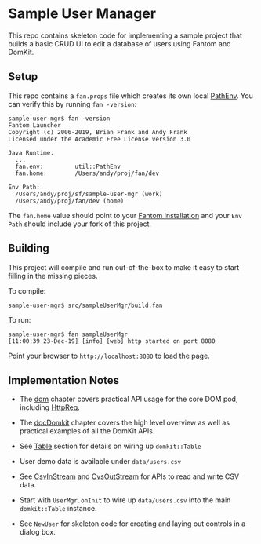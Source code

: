 # Sample User Manager

This repo contains skeleton code for implementing a sample project that builds
a basic CRUD UI to edit a database of users using Fantom and DomKit.

## Setup

[path-env]:    https://fantom.org/doc/docLang/Env#PathEnv
[fan-install]: https://fantom-lang.org/download

This repo contains a `fan.props` file which creates its own local
[PathEnv][path-env]. You can verify this by running `fan -version`:

    sample-user-mgr$ fan -version
    Fantom Launcher
    Copyright (c) 2006-2019, Brian Frank and Andy Frank
    Licensed under the Academic Free License version 3.0

    Java Runtime:
      ...
      fan.env:         util::PathEnv
      fan.home:        /Users/andy/proj/fan/dev

    Env Path:
      /Users/andy/proj/sf/sample-user-mgr (work)
      /Users/andy/proj/fan/dev (home)

The `fan.home` value should point to your [Fantom installation][fan-install]
and your `Env Path` should include your fork of this project.

## Building

This project will compile and run out-of-the-box to make it easy to start
filling in the missing pieces.

To compile:

    sample-user-mgr$ src/sampleUserMgr/build.fan

To run:

    sample-user-mgr$ fan sampleUserMgr
    [11:00:39 23-Dec-19] [info] [web] http started on port 8080

Point your browser to `http://localhost:8080` to load the page.

## Implementation Notes

[doc-dom]:    https://fantom.org/doc/dom/index#overview
[doc-xhr]:    https://fantom.org/doc/dom/index#xhr
[doc-domkit]: https://fantom.org/doc/docDomkit/Intro
[doc-table]:  https://fantom.org/doc/docDomkit/Controls#table
[csv-in]:     https://fantom.org/doc/util/CsvInStream
[csv-out]:    https://fantom.org/doc/util/CsvOutStream

 * The [dom][doc-dom] chapter covers practical API usage for the core DOM pod,
   including [HttpReq][doc-xhr].

 * The [docDomkit][doc-domkit] chapter covers the high level overview as
   well as practical examples of all the DomKit APIs.

 * See [Table][doc-table] section for details on wiring up `domkit::Table`

 * User demo data is available under `data/users.csv`

 * See [CsvInStream][csv-in] and [CvsOutStream][csv-out] for APIs to
   read and write CSV data.

 * Start with `UserMgr.onInit` to wire up `data/users.csv` into the main
   `domkit::Table` instance.

 * See `NewUser` for skeleton code for creating and laying out controls
   in a dialog box.

